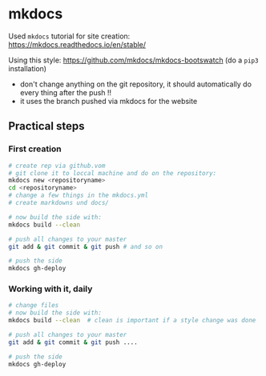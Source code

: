 # mkdocs
Used `mkdocs` tutorial for site creation:
https://mkdocs.readthedocs.io/en/stable/

Using this style:
https://github.com/mkdocs/mkdocs-bootswatch
(do a `pip3` installation)

* don't change anything on the git repository, it should automatically do every thing after the push !!
* it uses the branch pushed via mkdocs for the website

## Practical steps
### First creation
```bash
# create rep via github.vom
# git clone it to loccal machine and do on the repository:
mkdocs new <repositoryname>
cd <repositoryname>
# change a few things in the mkdocs.yml
# create markdowns und docs/

# now build the side with:
mkdocs build --clean

# push all changes to your master
git add & git commit & git push # and so on

# push the side
mkdocs gh-deploy
```
### Working with it, daily
```bash
# change files
# now build the side with:
mkdocs build --clean  # clean is important if a style change was done

# push all changes to your master
git add & git commit & git push ....

# push the side
mkdocs gh-deploy
```
